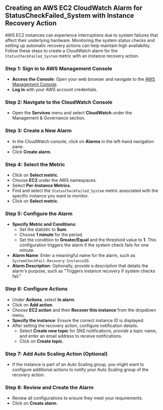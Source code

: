 ## Creating an AWS EC2 CloudWatch Alarm for StatusCheckFailed_System with Instance Recovery Action

AWS EC2 instances can experience interruptions due to system failures that affect their underlying hardware. Monitoring the system status checks and setting up automatic recovery actions can help maintain high availability. Follow these steps to create a CloudWatch alarm for the `StatusCheckFailed_System` metric with an instance recovery action.

### Step 1: Sign in to AWS Management Console
- **Access the Console**: Open your web browser and navigate to the [AWS Management Console](https://aws.amazon.com/console/).
- **Log in** with your AWS account credentials.

### Step 2: Navigate to the CloudWatch Console
- Open the **Services** menu and select **CloudWatch** under the Management & Governance section.

### Step 3: Create a New Alarm
- In the CloudWatch console, click on **Alarms** in the left-hand navigation pane.
- Click **Create alarm**.

### Step 4: Select the Metric
- Click on **Select metric**.
- Choose **EC2** under the AWS namespaces.
- Select **Per-Instance Metrics**.
- Find and select the `StatusCheckFailed_System` metric associated with the specific instance you want to monitor.
- Click on **Select metric**.

### Step 5: Configure the Alarm
- **Specify Metric and Conditions**:
  - Set the statistic to **Sum**.
  - Choose **1 minute** for the period.
  - Set the condition to **Greater/Equal** and the threshold value to **1**. This configuration triggers the alarm if the system check fails for one minute.
- **Alarm Name**: Enter a meaningful name for the alarm, such as `SystemCheckFail-Recovery-InstanceID`.
- **Alarm Description**: Optionally, provide a description that details the alarm's purpose, such as "Triggers instance recovery if system checks fail."

### Step 6: Configure Actions
- Under **Actions**, select **In alarm**.
- Click on **Add action**.
- Choose **EC2 action** and then **Recover this instance** from the dropdown menu.
- **Specify the instance**: Ensure the correct instance ID is displayed.
- After setting the recovery action, configure notification details:
  - Select **Create new topic** for SNS notifications, provide a topic name, and enter an email address to receive notifications.
  - Click on **Create topic**.

### Step 7: Add Auto Scaling Action (Optional)
- If the instance is part of an Auto Scaling group, you might want to configure additional actions to notify your Auto Scaling group of the recovery action.

### Step 8: Review and Create the Alarm
- Review all configurations to ensure they meet your requirements.
- Click on **Create alarm**.
